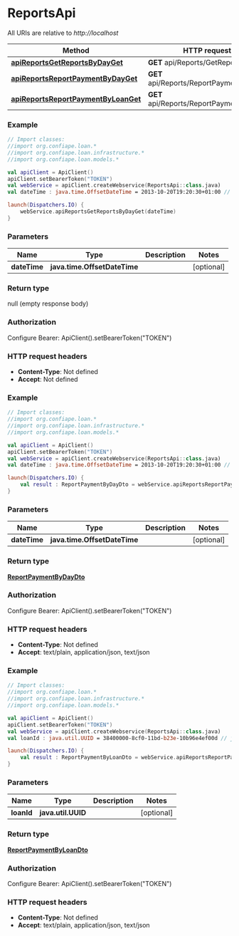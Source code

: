 # ReportsApi

All URIs are relative to *http://localhost*

| Method | HTTP request | Description |
| ------------- | ------------- | ------------- |
| [**apiReportsGetReportsByDayGet**](ReportsApi.md#apiReportsGetReportsByDayGet) | **GET** api/Reports/GetReportsByDay |  |
| [**apiReportsReportPaymentByDayGet**](ReportsApi.md#apiReportsReportPaymentByDayGet) | **GET** api/Reports/ReportPaymentByDay |  |
| [**apiReportsReportPaymentByLoanGet**](ReportsApi.md#apiReportsReportPaymentByLoanGet) | **GET** api/Reports/ReportPaymentByLoan |  |





### Example
```kotlin
// Import classes:
//import org.confiape.loan.*
//import org.confiape.loan.infrastructure.*
//import org.confiape.loan.models.*

val apiClient = ApiClient()
apiClient.setBearerToken("TOKEN")
val webService = apiClient.createWebservice(ReportsApi::class.java)
val dateTime : java.time.OffsetDateTime = 2013-10-20T19:20:30+01:00 // java.time.OffsetDateTime | 

launch(Dispatchers.IO) {
    webService.apiReportsGetReportsByDayGet(dateTime)
}
```

### Parameters
| Name | Type | Description  | Notes |
| ------------- | ------------- | ------------- | ------------- |
| **dateTime** | **java.time.OffsetDateTime**|  | [optional] |

### Return type

null (empty response body)

### Authorization


Configure Bearer:
    ApiClient().setBearerToken("TOKEN")

### HTTP request headers

 - **Content-Type**: Not defined
 - **Accept**: Not defined




### Example
```kotlin
// Import classes:
//import org.confiape.loan.*
//import org.confiape.loan.infrastructure.*
//import org.confiape.loan.models.*

val apiClient = ApiClient()
apiClient.setBearerToken("TOKEN")
val webService = apiClient.createWebservice(ReportsApi::class.java)
val dateTime : java.time.OffsetDateTime = 2013-10-20T19:20:30+01:00 // java.time.OffsetDateTime | 

launch(Dispatchers.IO) {
    val result : ReportPaymentByDayDto = webService.apiReportsReportPaymentByDayGet(dateTime)
}
```

### Parameters
| Name | Type | Description  | Notes |
| ------------- | ------------- | ------------- | ------------- |
| **dateTime** | **java.time.OffsetDateTime**|  | [optional] |

### Return type

[**ReportPaymentByDayDto**](ReportPaymentByDayDto.md)

### Authorization


Configure Bearer:
    ApiClient().setBearerToken("TOKEN")

### HTTP request headers

 - **Content-Type**: Not defined
 - **Accept**: text/plain, application/json, text/json




### Example
```kotlin
// Import classes:
//import org.confiape.loan.*
//import org.confiape.loan.infrastructure.*
//import org.confiape.loan.models.*

val apiClient = ApiClient()
apiClient.setBearerToken("TOKEN")
val webService = apiClient.createWebservice(ReportsApi::class.java)
val loanId : java.util.UUID = 38400000-8cf0-11bd-b23e-10b96e4ef00d // java.util.UUID | 

launch(Dispatchers.IO) {
    val result : ReportPaymentByLoanDto = webService.apiReportsReportPaymentByLoanGet(loanId)
}
```

### Parameters
| Name | Type | Description  | Notes |
| ------------- | ------------- | ------------- | ------------- |
| **loanId** | **java.util.UUID**|  | [optional] |

### Return type

[**ReportPaymentByLoanDto**](ReportPaymentByLoanDto.md)

### Authorization


Configure Bearer:
    ApiClient().setBearerToken("TOKEN")

### HTTP request headers

 - **Content-Type**: Not defined
 - **Accept**: text/plain, application/json, text/json

